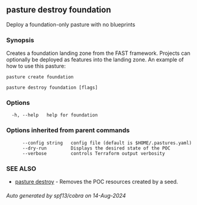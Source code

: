 ## pasture destroy foundation

Deploy a foundation-only pasture with no blueprints

### Synopsis

Creates a foundation landing zone from the FAST framework.
Projects can optionally be deployed as features into the landing zone. An example of how to use this pasture:

	pasture create foundation

```
pasture destroy foundation [flags]
```

### Options

```
  -h, --help   help for foundation
```

### Options inherited from parent commands

```
      --config string   config file (default is $HOME/.pastures.yaml)
      --dry-run         Displays the desired state of the POC
      --verbose         controls Terraform output verbosity
```

### SEE ALSO

* [pasture destroy](pasture_destroy.md)	 - Removes the POC resources created by a seed.

###### Auto generated by spf13/cobra on 14-Aug-2024
